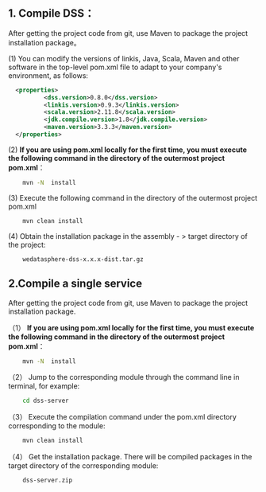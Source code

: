 ## 1. Compile DSS：
   
   After getting the project code from git, use Maven to package the project installation package。  
   
   (1) You can modify the versions of linkis, Java, Scala, Maven and other software in the top-level pom.xml file to adapt to your company's environment, as follows:
   
```xml
  <properties>
          <dss.version>0.8.0</dss.version>
          <linkis.version>0.9.3</linkis.version>
          <scala.version>2.11.8</scala.version>
          <jdk.compile.version>1.8</jdk.compile.version>
          <maven.version>3.3.3</maven.version>
  </properties>
```

   (2) **If you are using pom.xml locally for the first time, you must execute the following command in the directory of the outermost project pom.xml**：
   
```bash
    mvn -N  install
```

   (3) Execute the following command in the directory of the outermost project pom.xml
    
```bash
    mvn clean install
```  

   (4) Obtain the installation package in the assembly - > target directory of the project:

```
    wedatasphere-dss-x.x.x-dist.tar.gz
```

## 2.Compile a single service
   
   After getting the project code from git, use Maven to package the project installation package.   

（1） **If you are using pom.xml locally for the first time, you must execute the following command in the directory of the outermost project pom.xml**：
   
```bash
    mvn -N  install
```
         
（2） Jump to the corresponding module through the command line in terminal, for example:
   
```bash   
    cd dss-server
```

（3） Execute the compilation command under the pom.xml directory corresponding to the module:
   
```bash      
    mvn clean install
```
         
（4） Get the installation package. There will be compiled packages in the target directory of the corresponding module:
   
```
    dss-server.zip
```